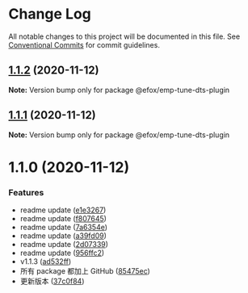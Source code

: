 # Change Log

All notable changes to this project will be documented in this file.
See [Conventional Commits](https://conventionalcommits.org) for commit guidelines.

## [1.1.2](https://github.com/efoxTeam/emp/compare/@efox/emp-tune-dts-plugin@1.1.1...@efox/emp-tune-dts-plugin@1.1.2) (2020-11-12)

**Note:** Version bump only for package @efox/emp-tune-dts-plugin





## [1.1.1](https://github.com/efoxTeam/emp/compare/@efox/emp-tune-dts-plugin@1.1.0...@efox/emp-tune-dts-plugin@1.1.1) (2020-11-12)

**Note:** Version bump only for package @efox/emp-tune-dts-plugin





# 1.1.0 (2020-11-12)


### Features

* readme update ([e1e3267](https://github.com/efoxTeam/emp/commit/e1e32673ed3f9c8df06cc660dd1dda3f7ea22949))
* readme update ([f807645](https://github.com/efoxTeam/emp/commit/f80764540ed886fa5b3a79042102a9fe2c0b543b))
* readme update ([7a6354e](https://github.com/efoxTeam/emp/commit/7a6354ec3ff00154c61fa46a1a0bde9ff3131a04))
* readme update ([a39fd09](https://github.com/efoxTeam/emp/commit/a39fd09078ec47d2d57db5b5fbb71369ac5d90a1))
* readme update ([2d07339](https://github.com/efoxTeam/emp/commit/2d07339af04e16e129227994fb4fbedc5f2c4482))
* readme update ([956ffc2](https://github.com/efoxTeam/emp/commit/956ffc20239c37531c5faad3a18c7c85fc2086eb))
* v1.1.3 ([ad532ff](https://github.com/efoxTeam/emp/commit/ad532fff21fa07d79dabf13ed88426fd37e8a9ed))
* 所有 package 都加上 GitHub ([85475ec](https://github.com/efoxTeam/emp/commit/85475ec44e4eef079cdda398e8df24bc4676bf3a))
* 更新版本 ([37c0f84](https://github.com/efoxTeam/emp/commit/37c0f8448264a825a50762f5c033c245493ffd97))
